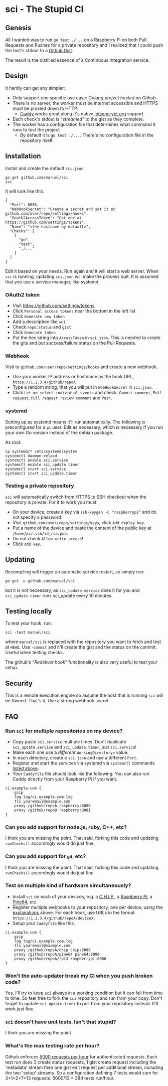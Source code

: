 # sci - The Stupid CI

## Genesis

All I wanted was to run `go test ./...` on a Raspberry Pi on both Pull Requests
and Pushes for a private repository and I realized that I could push the test's
stdout to a [Github Gist](https://gist.github.com/).

The result is the distilled essence of a Continuous Integration service.


## Design

It hardly can get any simpler:

- Only support one specific use case: *Golang project hosted on Github*.
- There is no server, the worker must be internet accessible and HTTPS must be
  proxied down to HTTP.
  - [Caddy](https://caddyserver.com/) works great along it's native
    [letsencrypt.org](https://letsencrypt.org) support.
- Each check's stdout is "_streamed_" to the gist as they complete.
- The worker has a configuration file that determines what command it runs to
  test the project.
  - By default it is `go test ./...`. There's no configuration file in the
    repository itself.


## Installation

Install and create the default `sci.json`:

```
go get github.com/maruel/sci
sci
```

It will look like this:

```
{
  "Port": 8080,
  "WebHookSecret": "Create a secret and set it at github.com/user/repo/settings/hooks",
  "Oauth2AccessToken": "Get one at https://github.com/settings/tokens",
  "Name": "<the hostname by default>",
  "Checks": [
    [
      "go",
      "test",
      "./..."
    ]
  ]
}
```

Edit it based on your needs. Run again and it will start a web server. When
`sci` is running, updating `sci.json` will make the process quit. It is assumed
that you use a service manager, like systemd.


### OAuth2 token

- Visit https://github.com/settings/tokens
- Click `Personal access tokens` near the bottom in the left list
- Click `Generate new token`
- Add a description like `sci`
- Check `repo:status` and `gist`
- Click `Generate token`
- Put the hex string into `AccessToken` in `sci.json`. This is needed to create
  the gits and put success/failure status on the Pull Requests.


### Webhook

Visit to `github.com/user/repo/settings/hooks` and create a new webhook.

- Use your worker IP address or hostname as the hook URL,
  `https://1.2.3.4/github/repoA`.
- Type a random string, that you will put in `WebHookSecret` in `sci.json`.
- Click `Let me select individual events` and check: `Commit comment`, `Pull
  request`, `Pull request review comment` and `Push`.


### systemd

Setting up as systemd means it'll run automatically. The following is
preconfigured for a `pi` user. Edit as necessary, which is necessary if you run
your own Go version instead of the debian package.

As root:

```
cp systemd/* /etc/systemd/system
systemctl daemon-reload
systemctl enable sci.service
systemctl enable sci_update.timer
systemctl start sci.service
systemctl start sci_update.timer
```


### Testing a private repository

`sci` will automatically switch from HTTPS to SSH checkout when the repository
is private. For it to work you must:
- On your device, create a key via `ssh-keygen -C "raspberrypi"` and do not
  specify a password.
- Visit `github.com/user/repo/settings/keys`, click `Add deploy key`.
- Put a name of the device and paste the content of the public key at
  `/home/pi/.ssh/id_rsa.pub`.
- Do not check `Allow write access`!
- Click `Add key`.


## Updating

Recompiling will trigger an automatic service restart, so simply run:

```
go get -u github.com/maruel/sci
```

but it is not necessary, as `sci_update.service` does it for you and
`sci_update.timer` runs sci_update every 10 minutes.


## Testing locally

To test your hook, run:

```
sci -test maruel/sci
```

where `maruel/sci` is replaced with the repository you want to fetch and test at
`HEAD`. Use `-commit` and it'll create the gist and the status on the commit.
Useful when testing checks.

The github's "_Redeliver hook_" functionality is also very useful to test your
setup.


## Security

This is a remote execution engine so assume the host that is running `sci` will
be 0wned. That's it. Use a strong webhook secret.


## FAQ


### Run `sci` for multiple repositories on my device?

- Copy paste `sci.service` multiple times. Don't duplicate `sci_update.service`
  and `sci_update.timer`, just `sci.service`!
- Make each one use a *different* `WorkingDirectory=` value.
- In each directory, create a `sci.json` and use a different `Port`.
- Register and start the services via systemd via `systemctl` commands [listed
  above](#systemd).
- Your `Caddyfile` file should look like the following. You can also run Caddy
  directly from your Raspberry Pi if you want.

```
ci.example.com {
    gzip
    log log/ci.example.com.log
    tls youremail@example.com
    proxy /github/repoA raspberry:8080
    proxy /github/repoB raspberry:8081
}
```


### Can you add support for node.js, ruby, C++, etc?

I think you are missing the point. That said, forking this code and updating
`runChecks()` accordingly would do just fine.


### Can you add support for `gd`, etc?

I think you are missing the point. That said, forking this code and updating
`runChecks()` accordingly would do just fine.


### Test on multiple kind of hardware simultaneously?

- Install `sci` on each of your devices, e.g. a
  [C.H.I.P.](https://getchip.com/), a [Raspberry
  Pi](https://www.raspberrypi.org/), a [Pine64](https://www.pine64.org/), etc.
- Register multiple webhooks to your repository, one per device, using the
  [explanations](#webhook) above. For each hook, use URLs in the format
  `https://1.2.3.4/github/repoA/deviceX`.
- Setup your `Caddyfile` like this:

```
ci.example.com {
    gzip
    log log/ci.example.com.log
    tls youremail@example.com
    proxy /github/repoA/chip chip:8080
    proxy /github/repoA/pine64 pine64:8080
    proxy /github/repoA/rpi3 raspberrypi:8080
}
```


### Won't the auto-updater break my CI when you push broken code?

Yes. I'll try to keep `sci` always in a working condition but it can fail from
time to time. So feel free to fork the `sci` repository and run from your copy.
Don't forget to update `sci_update.timer` to pull from your repository instead.
It'll work just fine.


### `sci` doesn't have unit tests. Isn't that stupid?

I think you are missing the point.


### What's the max testing rate per hour?

Github enforces [5000 requests per
hour](https://developer.github.com/v3/#rate-limiting) for authenticated
requests. Each test run does 3 create status requests, 1 gist create request
including the 'metadata' stream then one gist edit request per additional
stream, including the two 'setup' streams. So a configuration defining 7 tests
would sum for 3+1+2+7=13 requests. 5000/13 = 384 tests run/hour.
